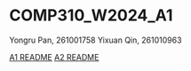 # COMP310_W2024_A1

Yongru Pan, 261001758
Yixuan Qin, 261010963

[A1 README](https://github.com/WYRP/ECSE-427-Assignments/blob/main/a1/A1_README.md) <be>
[A2 README](https://github.com/WYRP/ECSE-427-Assignments/blob/main/a2/A2_README.md)


 
